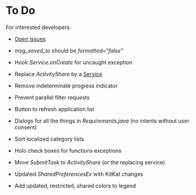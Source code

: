 To Do
=====

For interested developers:

* [Open issues](https://github.com/M66B/XPrivacy/issues?state=open)

* *msg_saved_to* should be *formatted="false"*

* Hook *Service.onCreate* for uncaught exception
* Replace *ActivityShare* by a [Service](http://developer.android.com/reference/android/app/Service.html)
* Remove indeterminate progress indicator
* Prevent parallel filter requests
* Button to refresh application list
* Dialogs for all the things in *Requirements.java* (no intents without user consent)
* Sort localized category lists
* Holo check boxes for functions exceptions
* Move *SubmitTask* to *ActivityShare* (or the replacing service)
* Updated *SharedPreferencesEx* with KitKat changes
* Add updated, restricted, shared colors to legend
